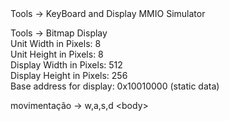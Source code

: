 <body>
Tools -> KeyBoard and Display MMIO Simulator

Tools -> Bitmap Display						
		Unit Width in Pixels:  8				
		Unit Height in Pixels: 8				
		Display Width in Pixels:  512				
    Display Height in Pixels: 256				
		Base address for display: 0x10010000 (static data)
    
movimentação -> w,a,s,d
<body\>

